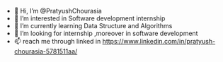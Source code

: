 - 👋 Hi, I’m @PratyushChourasia
- 👀 I’m interested in Software development internship
- 🌱 I’m currently learning Data Structure and Algorithms
- 💞️ I’m looking for internship ,moreover in software development
- 📫 reach me through linked in https://www.linkedin.com/in/pratyush-chourasia-5781511aa/

<!---
PratyushChourasia/PratyushChourasia is a ✨ special ✨ repository because its `README.md` (this file) appears on your GitHub profile.
You can click the Preview link to take a look at your changes.
--->
